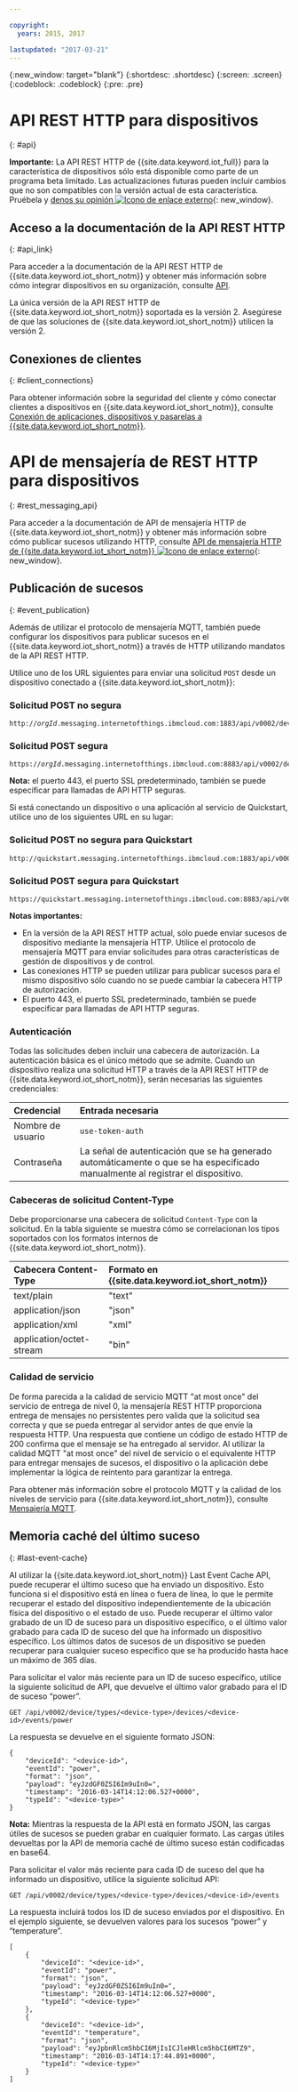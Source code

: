 ```yaml
---

copyright:
  years: 2015, 2017

lastupdated: "2017-03-21"
---
```


{:new_window: target="blank"}
{:shortdesc: .shortdesc}
{:screen: .screen}
{:codeblock: .codeblock}
{:pre: .pre}

# API REST HTTP para dispositivos
{: #api}

**Importante:** La API REST HTTP de {{site.data.keyword.iot_full}} para la característica de dispositivos sólo está disponible como parte de un programa beta limitado. Las actualizaciones futuras pueden incluir cambios que no son compatibles con la versión actual de esta característica. Pruébela y [denos su opinión ![Icono de enlace externo](../../../icons/launch-glyph.svg "Icono de enlace externo")](https://developer.ibm.com/answers/smart-spaces/17/internet-of-things.html){: new_window}.

## Acceso a la documentación de la API REST HTTP
{: #api_link}

Para acceder a la documentación de la API REST HTTP de {{site.data.keyword.iot_short_notm}} y obtener más información sobre cómo integrar dispositivos en su organización, consulte [API](../reference/api.html).

La única versión de la API REST HTTP de {{site.data.keyword.iot_short_notm}} soportada es la versión 2. Asegúrese de que las soluciones de {{site.data.keyword.iot_short_notm}} utilicen la versión 2.

## Conexiones de clientes
{: #client_connections}

Para obtener información sobre la seguridad del cliente y cómo conectar clientes a dispositivos en {{site.data.keyword.iot_short_notm}}, consulte [Conexión de aplicaciones, dispositivos y pasarelas a {{site.data.keyword.iot_short_notm}}](../reference/security/connect_devices_apps_gw.html).

# API de mensajería de REST HTTP para dispositivos
{: #rest_messaging_api}

Para acceder a la documentación de API de mensajería HTTP de {{site.data.keyword.iot_short_notm}} y obtener más información sobre cómo publicar sucesos utilizando HTTP, consulte [API de mensajería HTTP de {{site.data.keyword.iot_short_notm}} ![Icono de enlace externo](../../../icons/launch-glyph.svg)](https://docs.internetofthings.ibmcloud.com/apis/swagger/v0002/http-messaging.html){: new_window}.

## Publicación de sucesos
{: #event_publication}

Además de utilizar el protocolo de mensajería MQTT, también puede configurar los dispositivos para publicar sucesos en el {{site.data.keyword.iot_short_notm}} a través de HTTP utilizando mandatos de la API REST HTTP.

Utilice uno de los URL siguientes para enviar una solicitud ``POST`` desde un dispositivo conectado a {{site.data.keyword.iot_short_notm}}:

### Solicitud POST no segura
<pre class="pre"><code class="hljs">http://<var class="keyword varname">orgId</var>.messaging.internetofthings.ibmcloud.com:1883/api/v0002/device/types/<var class="keyword varname">typeId</var>/devices/<var class="keyword varname">deviceId</var>/events/<var class="keyword varname">eventId</var></code></pre>

### Solicitud POST segura

<pre class="pre"><code class="hljs">https://<var class="keyword varname">orgId</var>.messaging.internetofthings.ibmcloud.com:8883/api/v0002/device/types/<var class="keyword varname">typeId</var>/devices/<var class="keyword varname">deviceId</var>/events/<var class="keyword varname">eventId</var></code></pre>

**Nota:** el puerto 443, el puerto SSL predeterminado, también se puede especificar para llamadas de API HTTP seguras.

Si está conectando un dispositivo o una aplicación al servicio de Quickstart, utilice uno de los siguientes URL en su lugar:

### Solicitud POST no segura para Quickstart
<pre class="pre"><code class="hljs">http://quickstart.messaging.internetofthings.ibmcloud.com:1883/api/v0002/device/types/<var class="keyword varname">typeId</var>/devices/<var class="keyword varname">deviceId</var>/events/<var class="keyword varname">eventId</var></code></pre>

### Solicitud POST segura para Quickstart
<pre class="pre"><code class="hljs">https://quickstart.messaging.internetofthings.ibmcloud.com:8883/api/v0002/device/types/<var class="keyword varname">typeId</var>/devices/<var class="keyword varname">deviceId</var>/events/<var class="keyword varname">eventId</var></code></pre>

**Notas importantes:**
- En la versión de la API REST HTTP actual, sólo puede enviar sucesos de dispositivo mediante la mensajería HTTP. Utilice el protocolo de mensajería MQTT para enviar solicitudes para otras características de gestión de dispositivos y de control.
- Las conexiones HTTP se pueden utilizar para publicar sucesos para el mismo dispositivo sólo cuando no se puede cambiar la cabecera HTTP de autorización.
- El puerto 443, el puerto SSL predeterminado, también se puede especificar para llamadas de API HTTP seguras.

### Autenticación

Todas las solicitudes deben incluir una cabecera de autorización. La autenticación básica es el único método que se admite. Cuando un dispositivo realiza una solicitud HTTP a través de la API REST HTTP de {{site.data.keyword.iot_short_notm}}, serán necesarias las siguientes credenciales:

|Credencial|Entrada necesaria|
|:---|:---|
|Nombre de usuario|`use-token-auth`
|Contraseña| La señal de autenticación que se ha generado automáticamente o que se ha especificado manualmente al registrar el dispositivo.


### Cabeceras de solicitud Content-Type

Debe proporcionarse una cabecera de solicitud `Content-Type` con la solicitud. En la tabla siguiente se muestra cómo se correlacionan los tipos soportados con los formatos internos de {{site.data.keyword.iot_short_notm}}.

|Cabecera Content-Type|Formato en {{site.data.keyword.iot_short_notm}}|
|:---|:---|
|text/plain|"text"
|application/json| "json"
|application/xml | "xml"
|application/octet-stream|"bin"

### Calidad de servicio

De forma parecida a la calidad de servicio MQTT "at most once" del servicio de entrega de nivel 0, la mensajería REST HTTP proporciona entrega de mensajes no persistentes pero valida que la solicitud sea correcta y que se pueda entregar al servidor antes de que envíe la respuesta HTTP. Una respuesta que contiene un código de estado HTTP de 200 confirma que el mensaje se ha entregado al servidor. Al utilizar la calidad MQTT "at most once" del nivel de servicio o el equivalente HTTP para entregar mensajes de sucesos, el dispositivo o la aplicación debe implementar la lógica de reintento para garantizar la entrega.

Para obtener más información sobre el protocolo MQTT y la calidad de los niveles de servicio para {{site.data.keyword.iot_short_notm}}, consulte [Mensajería MQTT](../reference/mqtt/index.html).

## Memoria caché del último suceso
{: #last-event-cache}

Al utilizar la {{site.data.keyword.iot_short_notm}} Last Event Cache API, puede recuperar el último suceso que ha enviado un dispositivo. Esto funciona si el dispositivo está en línea o fuera de línea, lo que le permite recuperar el estado del dispositivo independientemente de la ubicación física del dispositivo o el estado de uso. Puede recuperar el último valor grabado de un ID de suceso para un dispositivo específico, o el último valor grabado para cada ID de suceso del que ha informado un dispositivo específico. Los últimos datos de sucesos de un dispositivo se pueden recuperar para cualquier suceso específico que se ha producido hasta hace un máximo de 365 días.

Para solicitar el valor más reciente para un ID de suceso específico, utilice la siguiente solicitud de API, que devuelve el último valor grabado para el ID de suceso “power”.

```
GET /api/v0002/device/types/<device-type>/devices/<device-id>/events/power
```

La respuesta se devuelve en el siguiente formato JSON:

```
{
    "deviceId": "<device-id>",
    "eventId": "power",
    "format": "json",
    "payload": "eyJzdGF0ZSI6Im9uIn0=",
    "timestamp": "2016-03-14T14:12:06.527+0000",
    "typeId": "<device-type>"
}
```

**Nota:** Mientras la respuesta de la API está en formato JSON, las cargas útiles de sucesos se pueden grabar en cualquier formato. Las cargas útiles devueltas por la API de memoria caché de último suceso están codificadas en base64.

Para solicitar el valor más reciente para cada ID de suceso del que ha informado un dispositivo, utilice la siguiente solicitud API:

```
GET /api/v0002/device/types/<device-type>/devices/<device-id>/events
```

La respuesta incluirá todos los ID de suceso enviados por el dispositivo. En el ejemplo siguiente, se devuelven valores para los sucesos “power” y “temperature”.

```
[
    {
        "deviceId": "<device-id>",
        "eventId": "power",
        "format": "json",
        "payload": "eyJzdGF0ZSI6Im9uIn0=",
        "timestamp": "2016-03-14T14:12:06.527+0000",
        "typeId": "<device-type>"
    },
    {
        "deviceId": "<device-id>",
        "eventId": "temperature",
        "format": "json",
        "payload": "eyJpbnRlcm5hbCI6MjIsICJleHRlcm5hbCI6MTZ9",
        "timestamp": "2016-03-14T14:17:44.891+0000",
        "typeId": "<device-type>"
    }
]
```
